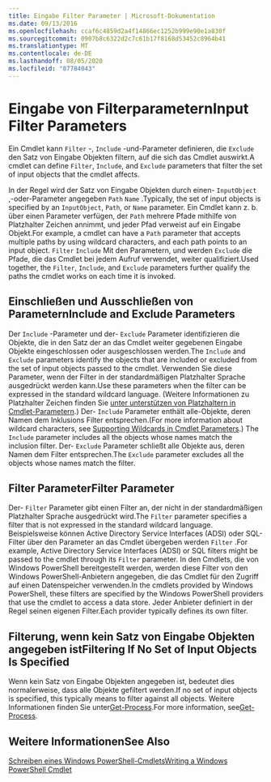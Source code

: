 ```yaml
---
title: Eingabe Filter Parameter | Microsoft-Dokumentation
ms.date: 09/13/2016
ms.openlocfilehash: ccaf6c4859d2a4f14866ec1252b999e90e1a830f
ms.sourcegitcommit: 0907b8c6322d2c7c61b17f8168d53452c8964b41
ms.translationtype: MT
ms.contentlocale: de-DE
ms.lasthandoff: 08/05/2020
ms.locfileid: "87784043"
---
```

# <a name="input-filter-parameters"></a><span data-ttu-id="d4068-102">Eingabe von Filterparametern</span><span class="sxs-lookup"><span data-stu-id="d4068-102">Input Filter Parameters</span></span>

<span data-ttu-id="d4068-103">Ein Cmdlet kann `Filter` -, `Include` -und-Parameter definieren, die `Exclude` den Satz von Eingabe Objekten filtern, auf die sich das Cmdlet auswirkt.</span><span class="sxs-lookup"><span data-stu-id="d4068-103">A cmdlet can define `Filter`, `Include`, and `Exclude` parameters that filter the set of input objects that the cmdlet affects.</span></span>

<span data-ttu-id="d4068-104">In der Regel wird der Satz von Eingabe Objekten durch einen- `InputObject` ,-oder-Parameter angegeben `Path` `Name` .</span><span class="sxs-lookup"><span data-stu-id="d4068-104">Typically, the set of input objects is specified by an `InputObject`, `Path`, or `Name` parameter.</span></span> <span data-ttu-id="d4068-105">Ein Cmdlet kann z. b. über einen Parameter verfügen, der `Path` mehrere Pfade mithilfe von Platzhalter Zeichen annimmt, und jeder Pfad verweist auf ein Eingabe Objekt.</span><span class="sxs-lookup"><span data-stu-id="d4068-105">For example, a cmdlet can have a `Path` parameter that accepts multiple paths by using wildcard characters, and each path points to an input object.</span></span> <span data-ttu-id="d4068-106">`Filter` `Include` Mit den Parametern, und werden `Exclude` die Pfade, die das Cmdlet bei jedem Aufruf verwendet, weiter qualifiziert.</span><span class="sxs-lookup"><span data-stu-id="d4068-106">Used together, the `Filter`, `Include`, and `Exclude` parameters further qualify the paths the cmdlet works on each time it is invoked.</span></span>

## <a name="include-and-exclude-parameters"></a><span data-ttu-id="d4068-107">Einschließen und Ausschließen von Parametern</span><span class="sxs-lookup"><span data-stu-id="d4068-107">Include and Exclude Parameters</span></span>

<span data-ttu-id="d4068-108">Der `Include` -Parameter und der- `Exclude` Parameter identifizieren die Objekte, die in den Satz der an das Cmdlet weiter gegebenen Eingabe Objekte eingeschlossen oder ausgeschlossen werden.</span><span class="sxs-lookup"><span data-stu-id="d4068-108">The `Include` and `Exclude` parameters identify the objects that are included or excluded from the set of input objects passed to the cmdlet.</span></span> <span data-ttu-id="d4068-109">Verwenden Sie diese Parameter, wenn der Filter in der standardmäßigen Platzhalter Sprache ausgedrückt werden kann.</span><span class="sxs-lookup"><span data-stu-id="d4068-109">Use these parameters when the filter can be expressed in the standard wildcard language.</span></span> <span data-ttu-id="d4068-110">(Weitere Informationen zu Platzhalter Zeichen finden Sie [unter unterstützen von Platzhaltern in Cmdlet-Parametern](./supporting-wildcard-characters-in-cmdlet-parameters.md).) Der- `Include` Parameter enthält alle-Objekte, deren Namen dem Inklusions Filter entsprechen.</span><span class="sxs-lookup"><span data-stu-id="d4068-110">(For more information about wildcard characters, see [Supporting Wildcards in Cmdlet Parameters](./supporting-wildcard-characters-in-cmdlet-parameters.md).) The `Include` parameter includes all the objects whose names match the inclusion filter.</span></span> <span data-ttu-id="d4068-111">Der- `Exclude` Parameter schließt alle Objekte aus, deren Namen dem Filter entsprechen.</span><span class="sxs-lookup"><span data-stu-id="d4068-111">The `Exclude` parameter excludes all the objects whose names match the filter.</span></span>

## <a name="filter-parameter"></a><span data-ttu-id="d4068-112">Filter Parameter</span><span class="sxs-lookup"><span data-stu-id="d4068-112">Filter Parameter</span></span>

<span data-ttu-id="d4068-113">Der- `Filter` Parameter gibt einen Filter an, der nicht in der standardmäßigen Platzhalter Sprache ausgedrückt wird.</span><span class="sxs-lookup"><span data-stu-id="d4068-113">The `Filter` parameter specifies a filter that is not expressed in the standard wildcard language.</span></span> <span data-ttu-id="d4068-114">Beispielsweise können Active Directory Service Interfaces (ADSI) oder SQL-Filter über den Parameter an das Cmdlet übergeben werden `Filter` .</span><span class="sxs-lookup"><span data-stu-id="d4068-114">For example, Active Directory Service Interfaces (ADSI) or SQL filters might be passed to the cmdlet through its `Filter` parameter.</span></span> <span data-ttu-id="d4068-115">In den Cmdlets, die von Windows PowerShell bereitgestellt werden, werden diese Filter von den Windows PowerShell-Anbietern angegeben, die das Cmdlet für den Zugriff auf einen Datenspeicher verwenden.</span><span class="sxs-lookup"><span data-stu-id="d4068-115">In the cmdlets provided by Windows PowerShell, these filters are specified by the Windows PowerShell providers that use the cmdlet to access a data store.</span></span> <span data-ttu-id="d4068-116">Jeder Anbieter definiert in der Regel seinen eigenen Filter.</span><span class="sxs-lookup"><span data-stu-id="d4068-116">Each provider typically defines its own filter.</span></span>

## <a name="filtering-if-no-set-of-input-objects-is-specified"></a><span data-ttu-id="d4068-117">Filterung, wenn kein Satz von Eingabe Objekten angegeben ist</span><span class="sxs-lookup"><span data-stu-id="d4068-117">Filtering If No Set of Input Objects Is Specified</span></span>

<span data-ttu-id="d4068-118">Wenn kein Satz von Eingabe Objekten angegeben ist, bedeutet dies normalerweise, dass alle Objekte gefiltert werden.</span><span class="sxs-lookup"><span data-stu-id="d4068-118">If no set of input objects is specified, this typically means to filter against all objects.</span></span> <span data-ttu-id="d4068-119">Weitere Informationen finden Sie unter[Get-Process](/powershell/module/Microsoft.PowerShell.Management/Get-Process).</span><span class="sxs-lookup"><span data-stu-id="d4068-119">For more information, see[Get-Process](/powershell/module/Microsoft.PowerShell.Management/Get-Process).</span></span>

## <a name="see-also"></a><span data-ttu-id="d4068-120">Weitere Informationen</span><span class="sxs-lookup"><span data-stu-id="d4068-120">See Also</span></span>

[<span data-ttu-id="d4068-121">Schreiben eines Windows PowerShell-Cmdlets</span><span class="sxs-lookup"><span data-stu-id="d4068-121">Writing a Windows PowerShell Cmdlet</span></span>](./writing-a-windows-powershell-cmdlet.md)
